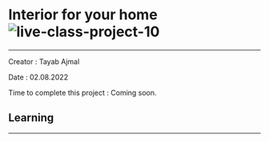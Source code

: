 # Interior for your home  ![live-class-project-10](https://img.shields.io/badge/JS%20Bootcamp-live--class--project--10-yellowgreen)
---
Creator : Tayab Ajmal

Date : 02.08.2022

Time to complete this project : Coming soon. 

## Learning
---
